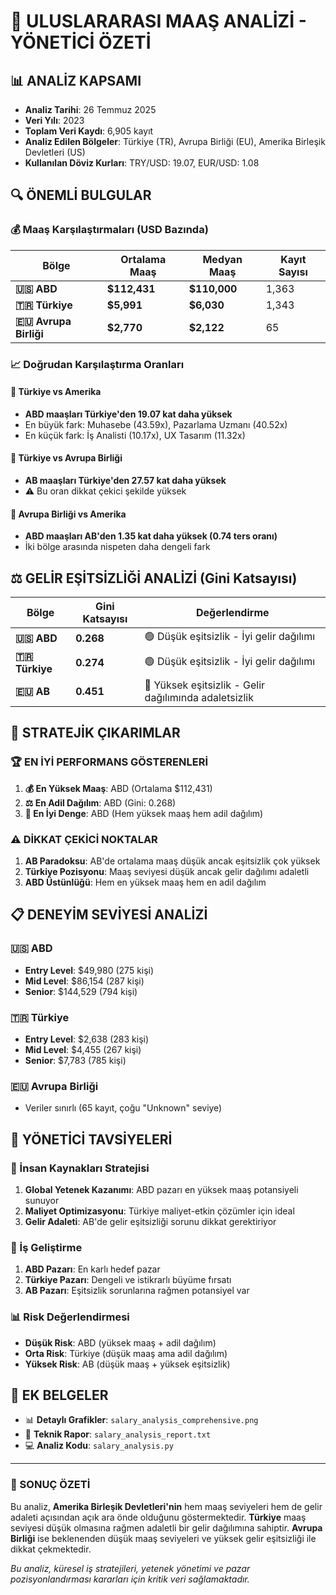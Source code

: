 # 🎯 ULUSLARARASI MAAŞ ANALİZİ - YÖNETİCİ ÖZETİ

## 📊 ANALİZ KAPSAMI
- **Analiz Tarihi**: 26 Temmuz 2025
- **Veri Yılı**: 2023
- **Toplam Veri Kaydı**: 6,905 kayıt
- **Analiz Edilen Bölgeler**: Türkiye (TR), Avrupa Birliği (EU), Amerika Birleşik Devletleri (US)
- **Kullanılan Döviz Kurları**: TRY/USD: 19.07, EUR/USD: 1.08

## 🔍 ÖNEMLİ BULGULAR

### 💰 Maaş Karşılaştırmaları (USD Bazında)

| Bölge | Ortalama Maaş | Medyan Maaş | Kayıt Sayısı |
|-------|---------------|-------------|--------------|
| **🇺🇸 ABD** | **$112,431** | **$110,000** | 1,363 |
| **🇹🇷 Türkiye** | **$5,991** | **$6,030** | 1,343 |
| **🇪🇺 Avrupa Birliği** | **$2,770** | **$2,122** | 65 |

### 📈 Doğrudan Karşılaştırma Oranları

#### 🥇 **Türkiye vs Amerika** 
- **ABD maaşları Türkiye'den 19.07 kat daha yüksek**
- En büyük fark: Muhasebe (43.59x), Pazarlama Uzmanı (40.52x)
- En küçük fark: İş Analisti (10.17x), UX Tasarım (11.32x)

#### 🥈 **Türkiye vs Avrupa Birliği**
- **AB maaşları Türkiye'den 27.57 kat daha yüksek**
- ⚠️ Bu oran dikkat çekici şekilde yüksek

#### 🥉 **Avrupa Birliği vs Amerika**
- **ABD maaşları AB'den 1.35 kat daha yüksek (0.74 ters oranı)**
- İki bölge arasında nispeten daha dengeli fark

## ⚖️ GELİR EŞİTSİZLİĞİ ANALİZİ (Gini Katsayısı)

| Bölge | Gini Katsayısı | Değerlendirme |
|-------|-----------------|---------------|
| **🇺🇸 ABD** | **0.268** | 🟢 Düşük eşitsizlik - İyi gelir dağılımı |
| **🇹🇷 Türkiye** | **0.274** | 🟢 Düşük eşitsizlik - İyi gelir dağılımı |
| **🇪🇺 AB** | **0.451** | 🔴 Yüksek eşitsizlik - Gelir dağılımında adaletsizlik |

## 🎯 STRATEJİK ÇIKARIMLAR

### 🏆 EN İYİ PERFORMANS GÖSTERENLERİ

1. **💰 En Yüksek Maaş**: ABD (Ortalama $112,431)
2. **⚖️ En Adil Dağılım**: ABD (Gini: 0.268)
3. **🚀 En İyi Denge**: ABD (Hem yüksek maaş hem adil dağılım)

### ⚠️ DİKKAT ÇEKİCİ NOKTALAR

1. **AB Paradoksu**: AB'de ortalama maaş düşük ancak eşitsizlik çok yüksek
2. **Türkiye Pozisyonu**: Maaş seviyesi düşük ancak gelir dağılımı adaletli
3. **ABD Üstünlüğü**: Hem en yüksek maaş hem en adil dağılım

## 📋 DENEYİM SEVİYESİ ANALİZİ

### 🇺🇸 ABD
- **Entry Level**: $49,980 (275 kişi)
- **Mid Level**: $86,154 (287 kişi)
- **Senior**: $144,529 (794 kişi)

### 🇹🇷 Türkiye  
- **Entry Level**: $2,638 (283 kişi)
- **Mid Level**: $4,455 (267 kişi)
- **Senior**: $7,783 (785 kişi)

### 🇪🇺 Avrupa Birliği
- Veriler sınırlı (65 kayıt, çoğu "Unknown" seviye)

## 🎯 YÖNETİCİ TAVSİYELERİ

### 🌟 İnsan Kaynakları Stratejisi
1. **Global Yetenek Kazanımı**: ABD pazarı en yüksek maaş potansiyeli sunuyor
2. **Maliyet Optimizasyonu**: Türkiye maliyet-etkin çözümler için ideal
3. **Gelir Adaleti**: AB'de gelir eşitsizliği sorunu dikkat gerektiriyor

### 💼 İş Geliştirme
1. **ABD Pazarı**: En karlı hedef pazar
2. **Türkiye Pazarı**: Dengeli ve istikrarlı büyüme fırsatı
3. **AB Pazarı**: Eşitsizlik sorunlarına rağmen potansiyel var

### 📊 Risk Değerlendirmesi
- **Düşük Risk**: ABD (yüksek maaş + adil dağılım)
- **Orta Risk**: Türkiye (düşük maaş ama adil dağılım)  
- **Yüksek Risk**: AB (düşük maaş + yüksek eşitsizlik)

## 📁 EK BELGELER
- 📊 **Detaylı Grafikler**: `salary_analysis_comprehensive.png`
- 📄 **Teknik Rapor**: `salary_analysis_report.txt`
- 💻 **Analiz Kodu**: `salary_analysis.py`

---

### 📝 SONUÇ ÖZETİ
Bu analiz, **Amerika Birleşik Devletleri'nin** hem maaş seviyeleri hem de gelir adaleti açısından açık ara önde olduğunu göstermektedir. **Türkiye** maaş seviyesi düşük olmasına rağmen adaletli bir gelir dağılımına sahiptir. **Avrupa Birliği** ise beklenenden düşük maaş seviyeleri ve yüksek gelir eşitsizliği ile dikkat çekmektedir.

*Bu analiz, küresel iş stratejileri, yetenek yönetimi ve pazar pozisyonlandırması kararları için kritik veri sağlamaktadır.*